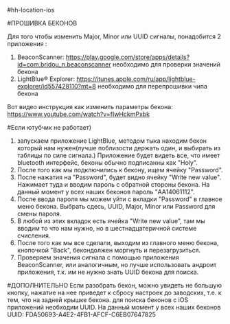 #hh-location-ios

#ПРОШИВКА БЕКОНОВ

Для того чтобы изменить Major, Minor или UUID сигналы, понадобится 2 приложения :
1) BeaconScanner:  https://play.google.com/store/apps/details?id=com.bridou_n.beaconscanner
необходимо для проверки значений бекона
2) LightBlue® Explorer:  https://itunes.apple.com/ru/app/lightblue-explorer/id557428110?mt=8
необходимо для перепрошивки чипа бекона 


Вот видео инструкция как изменить параметры бекона: https://www.youtube.com/watch?v=fIwHckmPxbk


#Если ютубчик не работает)

1) запускаем приложение LightBlue, методом тыка находим бекон который нам нужен(лучше поблизости держать один, и выбирать из таблицы по силе сигнала.) Приложение будет видеть все, что имеет bluetooth интерфейс, беконы обычно подписанны как "Holy".
2) После того как мы подключились к бекону, ищем ячейку "Password".
3) После нажатия на "Password", будет видно ячейку "Write new value". Нажимает туда и вводим пароль с обратной стороны бекона. На данный момент у всех наших беконов пароль "AA14061112".
4) После ввода пароля мы можем уйти с вкладки "Password" в главное меню бекона. Выбрать сдесь, UUID, Major, Minor или Password для смены пароля.
5) В любой из этих вкладок есть ячейка "Write new value", там мы вводим то что нам нужно, но в шестнадцатеричной системе счисления.
6) После того как мы все сделали, выходим из главного меню бекона, кнопочкой "Back", бекондолжен моргнуть и перезагрузиться. 
7) Проверяем значения сигнала с помощью приложения BeaconScanner, или аналогичным, но лучше использовать андроит приложения, т.к. им не нужно знать UUID бекона для поиска. 


#ДОПОЛНИТЕЛЬНО
Если разобрать бекон, можно увидеть не большую кнопку, нажатие на нее приведет к сбросу настроек до заводских, т.е. к тем, что на задней крышке бекона.
для поиска беконов с iOS приложений необходим UUID. На данный момент у всех наших беконов UUID: FDA50693-A4E2-4FB1-AFCF-C6EB07647825
